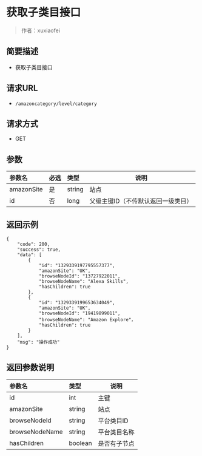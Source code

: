 # 获取子类目接口

> 作者：xuxiaofei

## 简要描述

- 获取子类目接口

## 请求URL
- ` /amazoncategory/level/category `
  
## 请求方式
- GET 

## 参数

|参数名|必选|类型|说明|
|:----    |:---|:----- |-----   |
|amazonSite |是  |string |站点  |
|id |否  |long | 父级主键ID（不传默认返回一级类目）    |

## 返回示例 

``` 
{
    "code": 200,
    "success": true,
    "data": [
        {
            "id": "1329339197795557377",
            "amazonSite": "UK",
            "browseNodeId": "13727922011",
            "browseNodeName": "Alexa Skills",
			"hasChildren": true
        },
        {
            "id": "1329339199653634049",
            "amazonSite": "UK",
            "browseNodeId": "19419899011",
            "browseNodeName": "Amazon Explore"，
            "hasChildren": true
        }
    ],
    "msg": "操作成功"
}
```

## 返回参数说明 

|参数名|类型|说明|
|:-----  |:-----|-----  |
|id |int   |主键  |
|amazonSite |string   |站点  |
|browseNodeId |string   |平台类目ID  |
|browseNodeName |string   |平台类目名称  |
|hasChildren |boolean   |是否有子节点  |